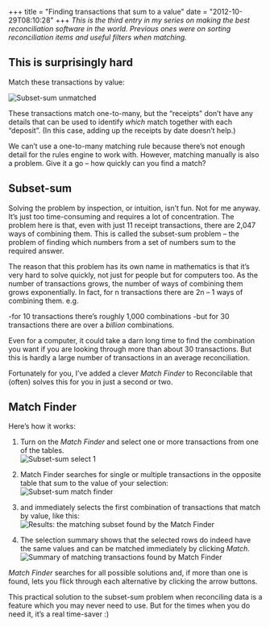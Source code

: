 +++
title = "Finding transactions that sum to a value"
date = "2012-10-29T08:10:28"
+++
*This is the third entry in my series on making the best reconciliation software in the world. Previous ones were on sorting reconciliation items and useful filters when matching.*

## This is surprisingly hard

Match these transactions by value:

![Subset-sum unmatched](/img/subset-sum-unmatched.gif)

<!--more-->
These transactions match one-to-many, but the “receipts” don’t have any details that can be used to identify *which* match together with each “deposit”. (In this case, adding up the receipts by date doesn’t help.)

We can’t use a one-to-many matching rule because there’s not enough detail for the rules engine to work with. However, matching manually is also a problem. Give it a go – how quickly can you find a match?

## Subset-sum

Solving the problem by inspection, or intuition, isn’t fun. Not for me anyway. It’s just too time-consuming and requires a lot of concentration. The problem here is that, even with just 11 receipt transactions, there are 2,047 ways of combining them. This is called the subset-sum problem – the problem of finding which numbers from a set of numbers sum to the required answer.

The reason that this problem has its own name in mathematics is that it’s very hard to solve quickly, not just for people but for computers too. As the number of transactions grows, the number of ways of combining them grows exponentially. In fact, for n transactions there are 2n – 1 ways of combining them. e.g.

-for 10 transactions there’s roughly 1,000 combinations
-but for 30 transactions there are over a *billion* combinations.

Even for a computer, it could take a darn long time to find the combination you want if you are looking through more than about 30 transactions. But this is hardly a large number of transactions in an average reconciliation.

Fortunately for you, I’ve added a clever *Match Finder* to Reconcilable that (often) solves this for you in just a second or two.

## Match Finder

Here’s how it works:

1. Turn on the *Match Finder* and select one or more transactions from one of the tables.  
![Subset-sum select 1](/img/subset-sum-select1.gif)

2. Match Finder searches for single or multiple transactions in the opposite table that sum to the value of your selection:  
![Subset-sum match finder](/img/subset-sum-match-finder.gif)

3. and immediately selects the first combination of transactions that match by value, like this:  
![Results: the matching subset found by the Match Finder](/img/subset-sum-results.gif)

4. The selection summary shows that the selected rows do indeed have the same values and can be matched immediately by clicking *Match*.  
![Summary of matching transactions found by Match Finder](/img/subset-sum-summary.gif)

*Match Finder* searches for all possible solutions and, if more than one is found, lets you flick through each alternative by clicking the arrow buttons.

This practical solution to the subset-sum problem when reconciling data is a feature which you may never need to use. But for the times when you do need it, it’s a real time-saver :)
